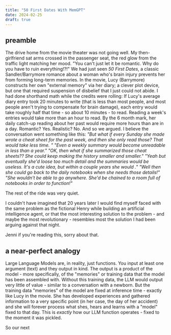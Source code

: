 ```yaml
---
title: "50 First Dates With MemGPT"
date: 2024-02-25
draft: true
---
```

## preamble
The drive home from the movie theater was not going well. My then-girlfriend sat arms crossed in the passenger seat, the red glow from the traffic light matching her mood. "You can't just let it be romantic. Why do you have to ruin everything!?!" We had just seen _50 First Dates_, a classic Sandler/Barrymore romance about a woman who's brain injury prevents her from forming long-term memories. In the movie, Lucy (Barrymore) constructs her own "external memory" via her diary; a clever plot device, but one that required suspension of disbelief that I just could not abide. I had done shorthand math while the credits were rolling: If Lucy's average diary entry took 20 minutes to write (that is less than most people, and most people aren't trying to compensate for brain damage), each entry would take roughly half that time - so about 10 minutes - to read. Reading a week's entries would take more than an hour to read. By the 6 month mark, her daily catch-up reading about her past would require more hours than are in a day. Romantic? Yes. Realistic? No. And so we argued. I believe the conversation went something like this: 
_"But what if every Sunday she made wrote a cheat sheet for the past week, and then she only read those? That would take less time. " 
"Even a weekly summary would become unreadable in less than a year." 
"OK, then what if she summarized those cheat sheets?? She could keep making the history smaller and smaller." 
"Yeah but eventually she'd loose too much detail and the summaries would be useless. It's a cute idea, but within a couple years she would ."
"Well then she could go back to the daily notebooks when she needs those details!" 
"She wouldn't be able to go anywhere. She'd be chained to a room full of notebooks in order to function!"_

The rest of the ride was very quiet. 

I couldn't have imagined that 20 years later I would find myself faced with the  same problem as the fictional Henry while building an artificial intelligence agent, or that the most interesting solution to the problem - and maybe the most revolutionary - resembles most the solution I had been arguing against that night. 

Jenni if you're reading this, sorry about that. 

## a near-perfect analogy
Large Language Models are, in reality, just functions. You input at least one argument (text) and they output in kind. The output is a product of the model - more specifically, of the "memories" or training data that the model has been assembled with. Without this training data, the LLM would output very little of value - similar to a conversation with a newborn. 
But the training data "memories" of the model are fixed at inference time - exactly like Lucy in the movie. She has developed experiences and gathered information to a very specific point (in her case, the day of her accident) and she will forever process what shes, hears and learns with a "model" fixed to that day. This is _exactly_ how our LLM function operates - fixed to the moment it was pickled. 

So our next 
<!--stackedit_data:
eyJoaXN0b3J5IjpbMjE3MjY1MCwtMjA1MzE3NTU1NywtMjAzMz
cyNzE2NSwtMTMyNzIzMjc2NSwtNjU3MDY5NDMxLDk0NjY4Mjg3
NywxNzA5MDExNTYyLDEyMTkyNTE2NDMsLTE5NDcxMjU0OTgsMT
IyMTQ1Nzc5OCwtMjU1NTUyNTE2LDE4OTE5MjA0MTUsMTQ4MTkx
NTcxNiwxMDI1OTU1NzI5LDExNTk1Mzk5ODIsLTI1ODcxNDE2My
w5ODA3ODg3NDEsLTE0MzA1MTQ4MSw0NzcxNzg4MDBdfQ==
-->